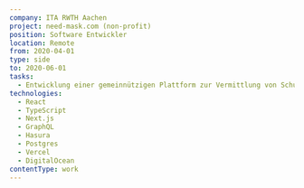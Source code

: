 ```yaml
---
company: ITA RWTH Aachen
project: need-mask.com (non-profit)
position: Software Entwickler
location: Remote
from: 2020-04-01
type: side
to: 2020-06-01
tasks:
  - Entwicklung einer gemeinnützigen Plattform zur Vermittlung von Schutzausrüstung zur Bewältigung der Covid-19 Krise mit der RWTH Aachen und zwei weiteren Entwicklern. (Zwischenzeitlich wurden über die Plattform mehrere Millionen Schutzausrüstungen (wie Masken) pro Tag angefragt)
technologies:
  - React
  - TypeScript
  - Next.js
  - GraphQL
  - Hasura
  - Postgres
  - Vercel
  - DigitalOcean
contentType: work
---
```


